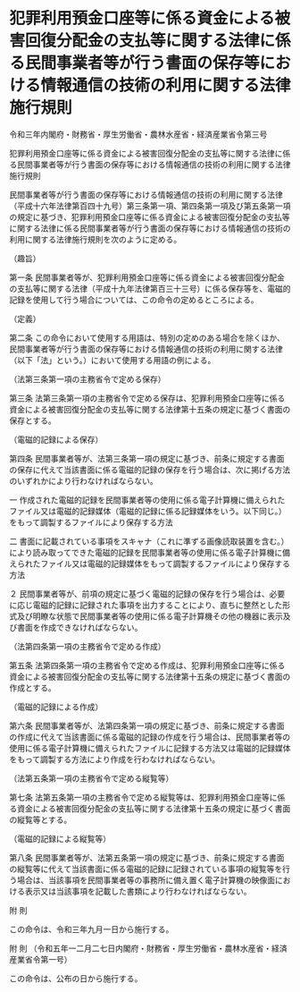 # 犯罪利用預金口座等に係る資金による被害回復分配金の支払等に関する法律に係る民間事業者等が行う書面の保存等における情報通信の技術の利用に関する法律施行規則

令和三年内閣府・財務省・厚生労働省・農林水産省・経済産業省令第三号

犯罪利用預金口座等に係る資金による被害回復分配金の支払等に関する法律に係る民間事業者等が行う書面の保存等における情報通信の技術の利用に関する法律施行規則

民間事業者等が行う書面の保存等における情報通信の技術の利用に関する法律（平成十六年法律第百四十九号）第三条第一項、第四条第一項及び第五条第一項の規定に基づき、犯罪利用預金口座等に係る資金による被害回復分配金の支払等に関する法律に係る民間事業者等が行う書面の保存等における情報通信の技術の利用に関する法律施行規則を次のように定める。

（趣旨）

第一条 民間事業者等が、犯罪利用預金口座等に係る資金による被害回復分配金の支払等に関する法律（平成十九年法律第百三十三号）に係る保存等を、電磁的記録を使用して行う場合については、この命令の定めるところによる。

（定義）

第二条 この命令において使用する用語は、特別の定めのある場合を除くほか、民間事業者等が行う書面の保存等における情報通信の技術の利用に関する法律（以下「法」という。）において使用する用語の例による。

（法第三条第一項の主務省令で定める保存）

第三条 法第三条第一項の主務省令で定める保存は、犯罪利用預金口座等に係る資金による被害回復分配金の支払等に関する法律第十五条の規定に基づく書面の保存とする。

（電磁的記録による保存）

第四条 民間事業者等が、法第三条第一項の規定に基づき、前条に規定する書面の保存に代えて当該書面に係る電磁的記録の保存を行う場合は、次に掲げる方法のいずれかにより行わなければならない。

一 作成された電磁的記録を民間事業者等の使用に係る電子計算機に備えられたファイル又は電磁的記録媒体（電磁的記録に係る記録媒体をいう。以下同じ。）をもって調製するファイルにより保存する方法

二 書面に記載されている事項をスキャナ（これに準ずる画像読取装置を含む。）により読み取ってできた電磁的記録を民間事業者等の使用に係る電子計算機に備えられたファイル又は電磁的記録媒体をもって調製するファイルにより保存する方法

２ 民間事業者等が、前項の規定に基づく電磁的記録の保存を行う場合は、必要に応じ電磁的記録に記録された事項を出力することにより、直ちに整然とした形式及び明瞭な状態で民間事業者等の使用に係る電子計算機その他の機器に表示及び書面を作成できなければならない。

（法第四条第一項の主務省令で定める作成）

第五条 法第四条第一項の主務省令で定める作成は、犯罪利用預金口座等に係る資金による被害回復分配金の支払等に関する法律第十五条の規定に基づく書面の作成とする。

（電磁的記録による作成）

第六条 民間事業者等が、法第四条第一項の規定に基づき、前条に規定する書面の作成に代えて当該書面に係る電磁的記録の作成を行う場合は、民間事業者等の使用に係る電子計算機に備えられたファイルに記録する方法又は電磁的記録媒体をもって調製する方法により作成を行わなければならない。

（法第五条第一項の主務省令で定める縦覧等）

第七条 法第五条第一項の主務省令で定める縦覧等は、犯罪利用預金口座等に係る資金による被害回復分配金の支払等に関する法律第十五条の規定に基づく書面の縦覧等とする。

（電磁的記録による縦覧等）

第八条 民間事業者等が、法第五条第一項の規定に基づき、前条に規定する書面の縦覧等に代えて当該書面に係る電磁的記録に記録されている事項の縦覧等を行う場合は、当該事項を民間事業者等の事務所に備え置く電子計算機の映像面における表示又は当該事項を記載した書類により行わなければならない。

附 則

この命令は、令和三年九月一日から施行する。

附 則 （令和五年一二月二七日内閣府・財務省・厚生労働省・農林水産省・経済産業省令第一号）

この命令は、公布の日から施行する。
